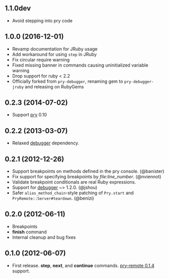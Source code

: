 ## 1.1.0dev

* Avoid stepping into pry code

## 1.0.0 (2016-12-01)

* Revamp documentation for JRuby usage
* Add workaround for using `step` in JRuby
* Fix circular require warning
* Fixed missing banner in commands causing uninitialized variable warning
* Drop support for ruby < 2.2
* Officially forked from `pry-debugger`, renaming gem to `pry-debugger-jruby` and releasing on RubyGems

## 0.2.3 (2014-07-02)

* Support [pry] 0.10

## 0.2.2 (2013-03-07)

* Relaxed [debugger][debugger] dependency.

## 0.2.1 (2012-12-26)

* Support breakpoints on methods defined in the pry console. (@banister)
* Fix support for specifying breakpoints by *file:line_number*. (@nviennot)
* Validate breakpoint conditionals are real Ruby expressions.
* Support for [debugger][debugger] ~> 1.2.0. (@jshou)
* Safer `alias_method_chain`-style patching of `Pry.start` and
  `PryRemote::Server#teardown`. (@benizi)

## 0.2.0 (2012-06-11)

* Breakpoints
* **finish** command
* Internal cleanup and bug fixes

## 0.1.0 (2012-06-07)

* First release. **step**, **next**, and **continue** commands.
  [pry-remote 0.1.4][pry-remote] support.


[pry]:         http://pryrepl.org/
[pry-remote]:  https://github.com/Mon-Ouie/pry-remote
[debugger]:    https://github.com/cldwalker/debugger
